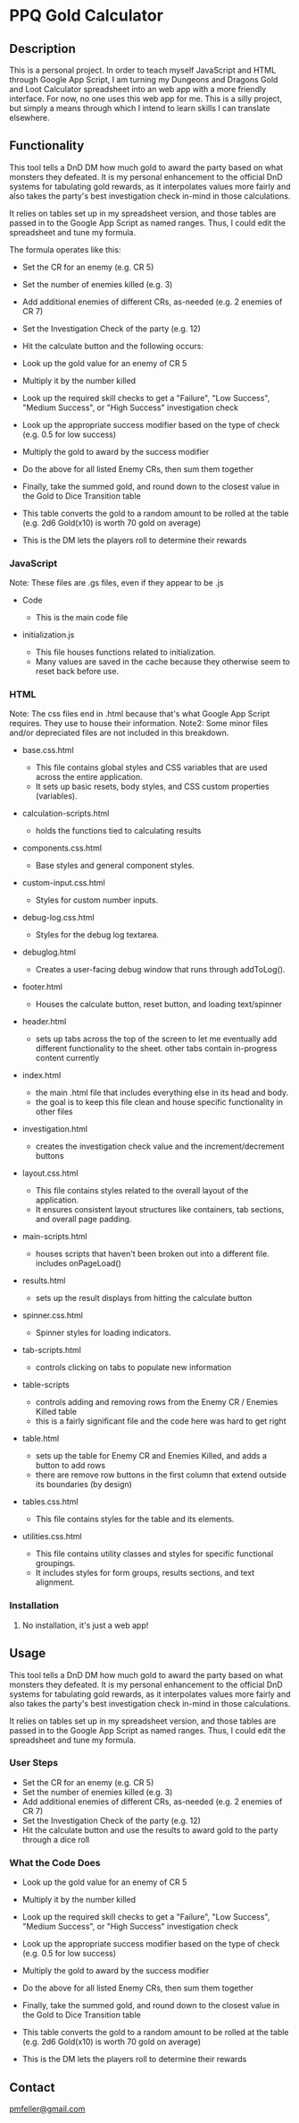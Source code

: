 # PPQ Gold Calculator

## Description
This is a personal project. In order to teach myself JavaScript and HTML through Google App Script, I am turning my Dungeons and Dragons Gold and Loot Calculator spreadsheet into an web app with a more friendly interface. For now, no one uses this web app for me. This is a silly project, but simply a means through which I intend to learn skills I can translate elsewhere.


## Functionality
This tool tells a DnD DM how much gold to award the party based on what monsters they defeated. It is my personal enhancement to the official DnD systems for tabulating gold rewards, as it interpolates values more fairly and also takes the party's best investigation check in-mind in those calculations.

It relies on tables set up in my spreadsheet version, and those tables are passed in to the Google App Script as named ranges. Thus, I could edit the spreadsheet and tune my formula.

The formula operates like this:
- Set the CR for an enemy (e.g. CR 5)
- Set the number of enemies killed (e.g. 3)
- Add additional enemies of different CRs, as-needed (e.g. 2 enemies of CR 7)
- Set the Investigation Check of the party (e.g. 12)
- Hit the calculate button and the following occurs:

- Look up the gold value for an enemy of CR 5
- Multiply it by the number killed
- Look up the required skill checks to get a "Failure", "Low Success", "Medium Success", or "High Success" investigation check
- Look up the appropriate success modifier based on the type of check (e.g. 0.5 for low success)
- Multiply the gold to award by the success modifier

- Do the above for all listed Enemy CRs, then sum them together
- Finally, take the summed gold, and round down to the closest value in the Gold to Dice Transition table
- This table converts the gold to a random amount to be rolled at the table (e.g. 2d6 Gold(x10) is worth 70 gold on average)
- This is the DM lets the players roll to determine their rewards


### JavaScript
Note: These files are .gs files, even if they appear to be .js

- Code
    - This is the main code file

- initialization.js
    - This file houses functions related to initialization.
    - Many values are saved in the cache because they otherwise seem to reset back before use.


### HTML
Note: The css files end in .html because that's what Google App Script requires. They use <style></style> to house their information.
Note2: Some minor files and/or depreciated files are not included in this breakdown.

- base.css.html
    - This file contains global styles and CSS variables that are used across the entire application.
    - It sets up basic resets, body styles, and CSS custom properties (variables).

- calculation-scripts.html
    - holds the functions tied to calculating results

- components.css.html
    - Base styles and general component styles.

- custom-input.css.html
    - Styles for custom number inputs.

- debug-log.css.html
    - Styles for the debug log textarea.

- debuglog.html
    - Creates a user-facing debug window that runs through addToLog().

- footer.html
    - Houses the calculate button, reset button, and loading text/spinner

- header.html
    - sets up tabs across the top of the screen to let me eventually add different functionality to the sheet. other tabs contain in-progress content currently

- index.html
    - the main .html file that includes everything else in its head and body.
    - the goal is to keep this file clean and house specific functionality in other files

- investigation.html
    - creates the investigation check value and the increment/decrement buttons

- layout.css.html
    - This file contains styles related to the overall layout of the application.
    - It ensures consistent layout structures like containers, tab sections, and overall page padding.

- main-scripts.html
    - houses scripts that haven't been broken out into a different file. includes onPageLoad()

- results.html
    - sets up the result displays from hitting the calculate button

- spinner.css.html
    - Spinner styles for loading indicators.

- tab-scripts.html
    - controls clicking on tabs to populate new information

- table-scripts
    - controls adding and removing rows from the Enemy CR / Enemies Killed table
    - this is a fairly significant file and the code here was hard to get right

- table.html
    - sets up the table for Enemy CR and Enemies Killed, and adds a button to add rows
    - there are remove row buttons in the first column that extend outside its boundaries (by design)

- tables.css.html
    - This file contains styles for the table and its elements.

- utilities.css.html
    - This file contains utility classes and styles for specific functional groupings.
    - It includes styles for form groups, results sections, and text alignment.


### Installation
1. No installation, it's just a web app!


## Usage
This tool tells a DnD DM how much gold to award the party based on what monsters they defeated. It is my personal enhancement to the official DnD systems for tabulating gold rewards, as it interpolates values more fairly and also takes the party's best investigation check in-mind in those calculations.

It relies on tables set up in my spreadsheet version, and those tables are passed in to the Google App Script as named ranges. Thus, I could edit the spreadsheet and tune my formula.


### User Steps
- Set the CR for an enemy (e.g. CR 5)
- Set the number of enemies killed (e.g. 3)
- Add additional enemies of different CRs, as-needed (e.g. 2 enemies of CR 7)
- Set the Investigation Check of the party (e.g. 12)
- Hit the calculate button and use the results to award gold to the party through a dice roll

### What the Code Does
- Look up the gold value for an enemy of CR 5
- Multiply it by the number killed
- Look up the required skill checks to get a "Failure", "Low Success", "Medium Success", or "High Success" investigation check
- Look up the appropriate success modifier based on the type of check (e.g. 0.5 for low success)
- Multiply the gold to award by the success modifier

- Do the above for all listed Enemy CRs, then sum them together
- Finally, take the summed gold, and round down to the closest value in the Gold to Dice Transition table
- This table converts the gold to a random amount to be rolled at the table (e.g. 2d6 Gold(x10) is worth 70 gold on average)
- This is the DM lets the players roll to determine their rewards


## Contact
pmfeller@gmail.com
